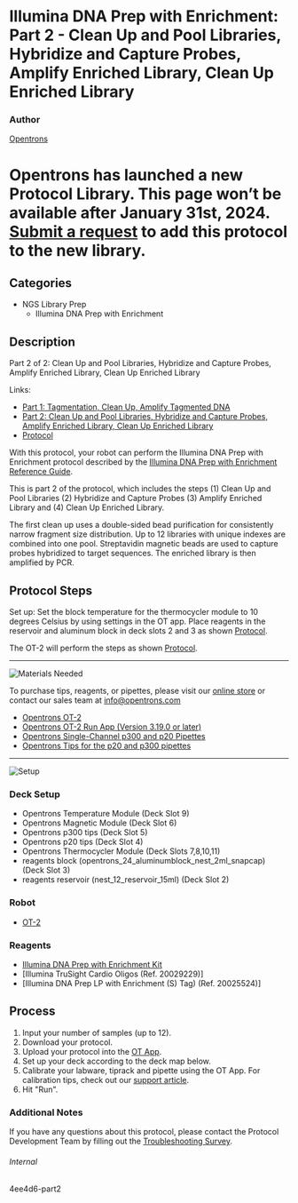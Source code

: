 # Illumina DNA Prep with Enrichment: Part 2 - Clean Up and Pool Libraries, Hybridize and Capture Probes, Amplify Enriched Library, Clean Up Enriched Library

### Author
[Opentrons](https://opentrons.com/)


# Opentrons has launched a new Protocol Library. This page won’t be available after January 31st, 2024. [Submit a request](https://docs.google.com/forms/d/e/1FAIpQLSdYYp9QCKow4nn0KlCVsMS3HX0eJ0N9O7-erajKvcpT0lWbSg/viewform) to add this protocol to the new library.

## Categories
* NGS Library Prep
     * Illumina DNA Prep with Enrichment

## Description
Part 2 of 2: Clean Up and Pool Libraries, Hybridize and Capture Probes, Amplify Enriched Library, Clean Up Enriched Library

Links:
* [Part 1: Tagmentation, Clean Up, Amplify Tagmented DNA](http://protocols.opentrons.com/protocol/4ee4d6)
* [Part 2: Clean Up and Pool Libraries, Hybridize and Capture Probes, Amplify Enriched Library, Clean Up Enriched Library](http://protocols.opentrons.com/protocol/4ee4d6-part2)
* [Protocol](https://s3.amazonaws.com/pf-upload-01/u-4256/0/2021-03-24/dw03wwr/Opentron%20protocol.docx)

With this protocol, your robot can perform the Illumina DNA Prep with Enrichment protocol described by the [Illumina DNA Prep with Enrichment Reference Guide](https://support.illumina.com/sequencing/sequencing_kits/illumina-dna-prep-with-enrichment/documentation.html).

This is part 2 of the protocol, which includes the steps (1) Clean Up and Pool Libraries (2) Hybridize and Capture Probes (3) Amplify Enriched Library and (4) Clean Up Enriched Library.

The first clean up uses a double-sided bead purification for consistently narrow fragment size distribution. Up to 12 libraries with unique indexes are combined into one pool. Streptavidin magnetic beads are used to capture probes hybridized to target sequences. The enriched library is then amplified by PCR.

## Protocol Steps

Set up: Set the block temperature for the thermocycler module to 10 degrees Celsius by using settings in the OT app. Place reagents in the reservoir and aluminum block in deck slots 2 and 3 as shown [Protocol](https://s3.amazonaws.com/pf-upload-01/u-4256/0/2021-03-24/dw03wwr/Opentron%20protocol.docx).

The OT-2 will perform the steps as shown [Protocol](https://s3.amazonaws.com/pf-upload-01/u-4256/0/2021-03-24/dw03wwr/Opentron%20protocol.docx).

---
![Materials Needed](https://s3.amazonaws.com/opentrons-protocol-library-website/custom-README-images/001-General+Headings/materials.png)

To purchase tips, reagents, or pipettes, please visit our [online store](https://shop.opentrons.com/) or contact our sales team at [info@opentrons.com](mailto:info@opentrons.com)

* [Opentrons OT-2](https://shop.opentrons.com/collections/ot-2-robot/products/ot-2)
* [Opentrons OT-2 Run App (Version 3.19.0 or later)](https://opentrons.com/ot-app/)
* [Opentrons Single-Channel p300 and p20 Pipettes](https://shop.opentrons.com/collections/ot-2-pipettes/products/single-channel-electronic-pipette)
* [Opentrons Tips for the p20 and p300 pipettes](https://shop.opentrons.com/collections/opentrons-tips)

---
![Setup](https://s3.amazonaws.com/opentrons-protocol-library-website/custom-README-images/001-General+Headings/Setup.png)

### Deck Setup
* Opentrons Temperature Module (Deck Slot 9)
* Opentrons Magnetic Module (Deck Slot 6)
* Opentrons p300 tips (Deck Slot 5)
* Opentrons p20 tips (Deck Slot 4)
* Opentrons Thermocycler Module (Deck Slots 7,8,10,11)
* reagents block (opentrons_24_aluminumblock_nest_2ml_snapcap) (Deck Slot 3)
* reagents reservoir (nest_12_reservoir_15ml) (Deck Slot 2)

### Robot
* [OT-2](https://opentrons.com/ot-2)

### Reagents
* [Illumina DNA Prep with Enrichment Kit](https://support.illumina.com/sequencing/sequencing_kits/illumina-dna-prep-with-enrichment/documentation.html)
* [Illumina TruSight Cardio Oligos (Ref. 20029229)]
* [Illumina DNA Prep LP with Enrichment (S) Tag) (Ref. 20025524)]

## Process
1. Input your number of samples (up to 12).
2. Download your protocol.
3. Upload your protocol into the [OT App](https://opentrons.com/ot-app).
4. Set up your deck according to the deck map below.
5. Calibrate your labware, tiprack and pipette using the OT App. For calibration tips, check out our [support article](https://support.opentrons.com/ot-2/getting-started-software-setup/deck-calibration).
6. Hit "Run".

### Additional Notes
If you have any questions about this protocol, please contact the Protocol Development Team by filling out the [Troubleshooting Survey](https://protocol-troubleshooting.paperform.co/).

###### Internal
4ee4d6-part2
